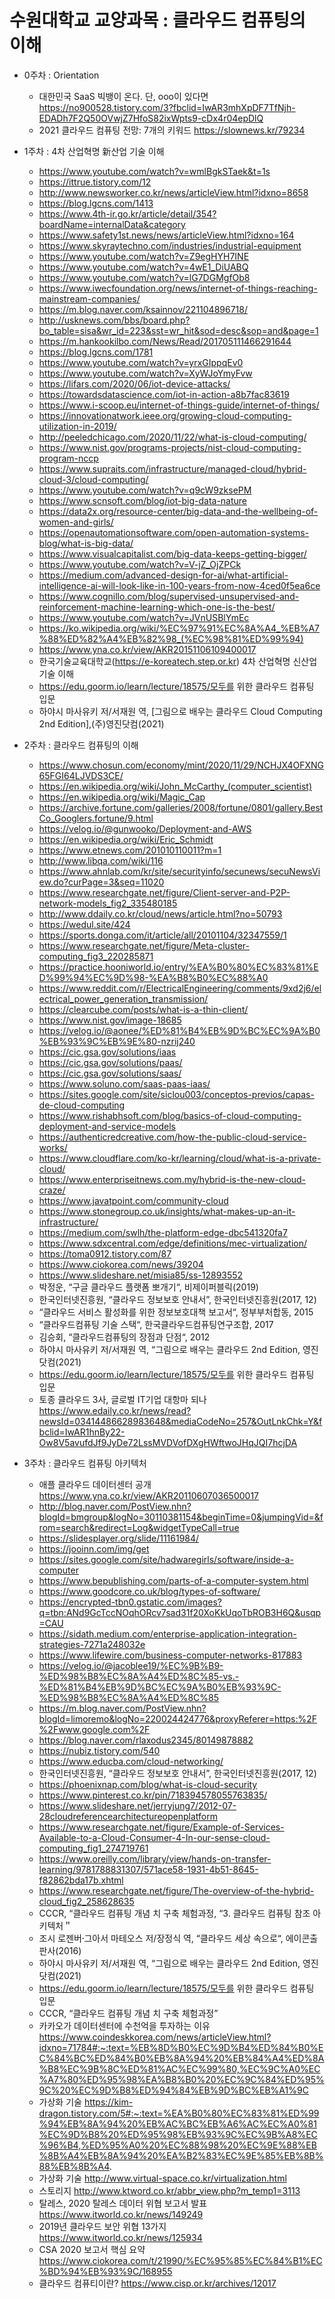 # 수원대학교 교양과목 : 클라우드 컴퓨팅의 이해

- 0주차 : Orientation
  - 대한민국 SaaS 빅뱅이 온다. 단, ooo이 있다면 https://no900528.tistory.com/3?fbclid=IwAR3mhXpDF7TfNjh-EDADh7F2Q50OVwjZ7HfoS82ixWpts9-cDx4r04epDlQ
  - 2021 클라우드 컴퓨팅 전망: 7개의 키워드 https://slownews.kr/79234
  
- 1주차 : 4차 산업혁명 新산업 기술 이해
  - https://www.youtube.com/watch?v=wmlBgkSTaek&t=1s
  - https://ittrue.tistory.com/12 
  - http://www.newsworker.co.kr/news/articleView.html?idxno=8658 
  - https://blog.lgcns.com/1413 
  - https://www.4th-ir.go.kr/article/detail/354?boardName=internalData&category  
  - https://www.safety1st.news/news/articleView.html?idxno=164
  - https://www.skyraytechno.com/industries/industrial-equipment
  - https://www.youtube.com/watch?v=Z9egHYH7INE 
  - https://www.youtube.com/watch?v=4wE1_DiUABQ 
  - https://www.youtube.com/watch?v=lG7DGMgfOb8
  - https://www.iwecfoundation.org/news/internet-of-things-reaching-mainstream-companies/ 
  - https://m.blog.naver.com/ksainnov/221104896718/
  - http://usknews.com/bbs/board.php?bo_table=sisa&wr_id=223&sst=wr_hit&sod=desc&sop=and&page=1
  - https://m.hankookilbo.com/News/Read/201705111466291644 
  - https://blog.lgcns.com/1781 
  - https://www.youtube.com/watch?v=yrxGIppqEv0 
  - https://www.youtube.com/watch?v=XyWJoYmyFvw 
  - https://lifars.com/2020/06/iot-device-attacks/ 
  - https://towardsdatascience.com/iot-in-action-a8b7fac83619 
  - https://www.i-scoop.eu/internet-of-things-guide/internet-of-things/ 
  - https://innovationatwork.ieee.org/growing-cloud-computing-utilization-in-2019/ 
  - http://peeledchicago.com/2020/11/22/what-is-cloud-computing/ 
  - https://www.nist.gov/programs-projects/nist-cloud-computing-program-nccp 
  - https://www.supraits.com/infrastructure/managed-cloud/hybrid-cloud-3/cloud-computing/ 
  - https://www.youtube.com/watch?v=q9cW9zksePM 
  - https://www.scnsoft.com/blog/iot-big-data-nature 
  - https://data2x.org/resource-center/big-data-and-the-wellbeing-of-women-and-girls/ 
  - https://openautomationsoftware.com/open-automation-systems-blog/what-is-big-data/ 
  - https://www.visualcapitalist.com/big-data-keeps-getting-bigger/ 
  - https://www.youtube.com/watch?v=V-jZ_OjZPCk 
  - https://medium.com/advanced-design-for-ai/what-artificial-intelligence-ai-will-look-like-in-100-years-from-now-4ced0f5ea6ce 
  - https://www.cognillo.com/blog/supervised-unsupervised-and-reinforcement-machine-learning-which-one-is-the-best/ 
  - https://www.youtube.com/watch?v=JVnUSBlYmEc 
  - https://ko.wikipedia.org/wiki/%EC%97%91%EC%8A%A4_%EB%A7%88%ED%82%A4%EB%82%98_(%EC%98%81%ED%99%94)
  - https://www.yna.co.kr/view/AKR20151106109400017  
  - 한국기술교육대학교(https://e-koreatech.step.or.kr) 4차 산업혁명 신산업 기술 이해
  - https://edu.goorm.io/learn/lecture/18575/모두를 위한 클라우드 컴퓨팅 입문
  - 하야시 마사유키 저/서재원 역, [그림으로 배우는 클라우드 Cloud Computing 2nd Edition],(주)영진닷컴(2021)

- 2주차 : 클라우드 컴퓨팅의 이해
  - https://www.chosun.com/economy/mint/2020/11/29/NCHJX4OFXNG65FGI64LJVDS3CE/
  - https://en.wikipedia.org/wiki/John_McCarthy_(computer_scientist) 
  - https://en.wikipedia.org/wiki/Magic_Cap 
  - https://archive.fortune.com/galleries/2008/fortune/0801/gallery.BestCo_Googlers.fortune/9.html 
  - https://velog.io/@gunwooko/Deployment-and-AWS 
  - https://en.wikipedia.org/wiki/Eric_Schmidt 
  - https://www.etnews.com/201010110011?m=1 
  - http://www.libqa.com/wiki/116 
  - https://www.ahnlab.com/kr/site/securityinfo/secunews/secuNewsView.do?curPage=3&seq=11020 
  - https://www.researchgate.net/figure/Client-server-and-P2P-network-models_fig2_335480185 
  - http://www.ddaily.co.kr/cloud/news/article.html?no=50793 
  - https://wedul.site/424 
  - https://sports.donga.com/it/article/all/20101104/32347559/1 
  - https://www.researchgate.net/figure/Meta-cluster-computing_fig3_220285871 
  - https://practice.hooniworld.io/entry/%EA%B0%80%EC%83%81%ED%99%94%EC%9D%98-%EA%B8%B0%EC%88%A0 
  - https://www.reddit.com/r/ElectricalEngineering/comments/9xd2j6/electrical_power_generation_transmission/ 
  - https://clearcube.com/posts/what-is-a-thin-client/ 
  - https://www.nist.gov/image-18685 
  - https://velog.io/@aonee/%ED%81%B4%EB%9D%BC%EC%9A%B0%EB%93%9C%EB%9E%80-nzrij240 
  - https://cic.gsa.gov/solutions/iaas 
  - https://cic.gsa.gov/solutions/paas/ 
  - https://cic.gsa.gov/solutions/saas/ 
  - https://www.soluno.com/saas-paas-iaas/ 
  - https://sites.google.com/site/siclou003/conceptos-previos/capas-de-cloud-computing 
  - https://www.rishabhsoft.com/blog/basics-of-cloud-computing-deployment-and-service-models 
  - https://authenticredcreative.com/how-the-public-cloud-service-works/ 
  - https://www.cloudflare.com/ko-kr/learning/cloud/what-is-a-private-cloud/ 
  - https://www.enterpriseitnews.com.my/hybrid-is-the-new-cloud-craze/ 
  - https://www.javatpoint.com/community-cloud 
  - https://www.stonegroup.co.uk/insights/what-makes-up-an-it-infrastructure/ 
  - https://medium.com/swlh/the-platform-edge-dbc541320fa7 
  - https://www.sdxcentral.com/edge/definitions/mec-virtualization/ 
  - https://toma0912.tistory.com/87 
  - https://www.ciokorea.com/news/39204 
  - https://www.slideshare.net/misia85/ss-12893552 
  - 박정운, “구글 클라우드 플랫폼 뽀개기“, 비제이퍼블릭(2019)
  - 한국인터넷진흥원, “클라우드 정보보호 안내서”, 한국인터넷진흥원(2017, 12)
  - “클라우드 서비스 활성화를 위한 정보보호대책 보고서“, 정부부처합동, 2015
  - “클라우드컴퓨팅 기술 스택“, 한국클라우드컴퓨팅연구조합, 2017
  - 김승회, “클라우드컴퓨팅의 장점과 단점“, 2012
  - 하야시 마사유키 저/서재원 역, “그림으로 배우는 클라우드 2nd Edition, 영진닷컴(2021)
  - https://edu.goorm.io/learn/lecture/18575/모두를 위한 클라우드 컴퓨팅 입문
  - 토종 클라우드 3사, 글로벌 IT기업 대항마 되나 https://www.edaily.co.kr/news/read?newsId=03414486628983648&mediaCodeNo=257&OutLnkChk=Y&fbclid=IwAR1hnBy22-Ow8V5avufdJf9JyDe72LssMVDVofDXgHWftwoJHqJQI7hcjDA

 - 3주차 : 클라우드 컴퓨팅 아키텍처
   - 애플 클라우드 데이터센터 공개 https://www.yna.co.kr/view/AKR20110607036500017 
   - http://blog.naver.com/PostView.nhn?blogId=bmgroup&logNo=30110381154&beginTime=0&jumpingVid=&from=search&redirect=Log&widgetTypeCall=true
   - https://slidesplayer.org/slide/11161984/ 
   - https://jooinn.com/img/get 
   - https://sites.google.com/site/hadwaregirls/software/inside-a-computer 
   - https://www.bepublishing.com/parts-of-a-computer-system.html 
   - https://www.goodcore.co.uk/blog/types-of-software/ 
   - https://encrypted-tbn0.gstatic.com/images?q=tbn:ANd9GcTccNOqhORcv7sad31f20XoKkUqoTbROB3H6Q&usqp=CAU 
   - https://sidath.medium.com/enterprise-application-integration-strategies-7271a248032e 
   - https://www.lifewire.com/business-computer-networks-817883 
   - https://velog.io/@jacoblee19/%EC%9B%B9-%ED%98%B8%EC%8A%A4%ED%8C%85-vs.-%ED%81%B4%EB%9D%BC%EC%9A%B0%EB%93%9C-%ED%98%B8%EC%8A%A4%ED%8C%85 
   - https://m.blog.naver.com/PostView.nhn?blogId=limoremo&logNo=220024424776&proxyReferer=https:%2F%2Fwww.google.com%2F 
   - https://blog.naver.com/rlaxodus2345/80149878882 
   - https://nubiz.tistory.com/540 
   - https://www.educba.com/cloud-networking/ 
   - 한국인터넷진흥원, “클라우드 정보보호 안내서”, 한국인터넷진흥원(2017, 12)
   - https://phoenixnap.com/blog/what-is-cloud-security 
   - https://www.pinterest.co.kr/pin/718394578055763835/ 
   - https://www.slideshare.net/jerryjung7/2012-07-28cloudreferencearchitectureopenplatform 
   - https://www.researchgate.net/figure/Example-of-Services-Available-to-a-Cloud-Consumer-4-In-our-sense-cloud-computing_fig1_274719761 
   - https://www.oreilly.com/library/view/hands-on-transfer-learning/9781788831307/571ace58-1931-4b51-8645-f82862bda17b.xhtml 
   - https://www.researchgate.net/figure/The-overview-of-the-hybrid-cloud_fig2_258628635 
   - CCCR, “클라우드 컴퓨팅 개념 치 구축 체험과정, “3. 클라우드 컴퓨팅 참조 아키텍처＂ 
   - 조시 로젠버그〮아서 마테오스 저/장정식 역, “클라우드 세상 속으로“, 에이콘출판사(2016)
   - 하야시 마사유키 저/서재원 역, “그림으로 배우는 클라우드 2nd Edition, 영진닷컴(2021)
   - https://edu.goorm.io/learn/lecture/18575/모두를 위한 클라우드 컴퓨팅 입문
   - CCCR, “클라우드 컴퓨팅 개념 치 구축 체험과정”
   - 카카오가 데이터센터에 수천억을 투자하는 이유 https://www.coindeskkorea.com/news/articleView.html?idxno=71784#:~:text=%EB%8D%B0%EC%9D%B4%ED%84%B0%EC%84%BC%ED%84%B0%EB%8A%94%20%EB%84%A4%ED%8A%B8%EC%9B%8C%ED%81%AC%EC%99%80,%EC%9C%A0%EC%A7%80%ED%95%98%EA%B8%B0%20%EC%9C%84%ED%95%9C%20%EC%9D%B8%ED%94%84%EB%9D%BC%EB%A1%9C
   - 가상화 기술 https://kim-dragon.tistory.com/5#:~:text=%EA%B0%80%EC%83%81%ED%99%94%EB%8A%94%20%EB%AC%BC%EB%A6%AC%EC%A0%81%EC%9D%B8%20%ED%95%98%EB%93%9C%EC%9B%A8%EC%96%B4,%ED%95%A0%20%EC%88%98%20%EC%9E%88%EB%8B%A4%EB%8A%94%20%EA%B2%83%EC%9E%85%EB%8B%88%EB%8B%A4.
   - 가상화 기술 http://www.virtual-space.co.kr/virtualization.html
   - 스토리지 http://www.ktword.co.kr/abbr_view.php?m_temp1=3113
   - 탈레스, 2020 탈레스 데이터 위협 보고서 발표 https://www.itworld.co.kr/news/149249
   - 2019년 클라우드 보안 위협 13가지 https://www.itworld.co.kr/news/125934
   - CSA 2020 보고서 핵심 요약 https://www.ciokorea.com/t/21990/%EC%95%85%EC%84%B1%EC%BD%94%EB%93%9C/168955
   - 클라우드 컴퓨티이란? https://www.cisp.or.kr/archives/12017







